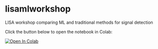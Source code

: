# lisamlworkshop
LISA workshop comparing ML and traditional methods for signal detection

Click the button below to open the notebook in Colab:

[![Open In Colab](https://colab.research.google.com/assets/colab-badge.svg)](https://colab.research.google.com/github/jcbayley/lisamlworkshop/blob/main/lisa_workshop_detection.ipynb)
